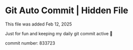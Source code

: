 # Git Auto Commit | Hidden File

This file was added Feb 12, 2025

Just for fun and keeping my daily git commit active 🤪

commit number: 833723
